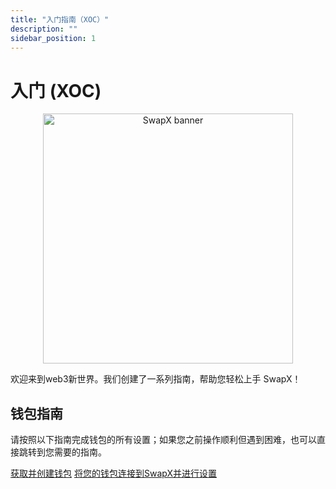 ```yaml
---
title: "入门指南（XOC）"
description: ""
sidebar_position: 1
---
```

# 入门 (XOC)

<p align="center">
<img src="../../../../static/img/swapx.png" alt="SwapX banner" width="400">
</p>

欢迎来到web3新世界。我们创建了一系列指南，帮助您轻松上手 SwapX！

## 钱包指南

请按照以下指南完成钱包的所有设置；如果您之前操作顺利但遇到困难，也可以直接跳转到您需要的指南。

[获取并创建钱包]()
[将您的钱包连接到SwapX并进行设置]()
